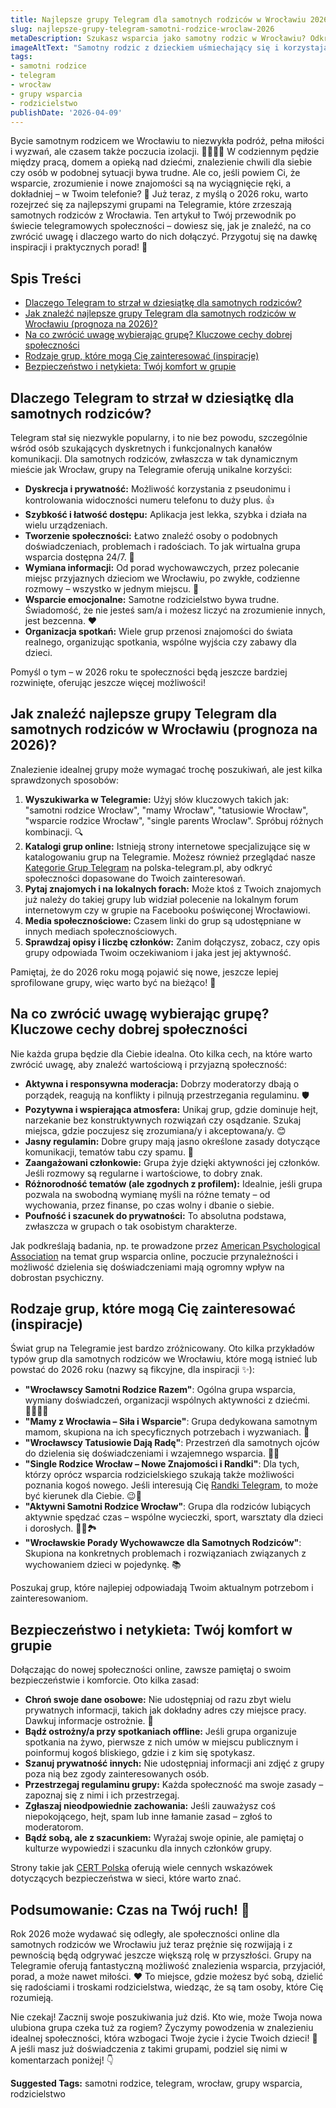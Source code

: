 ```yaml
---
title: Najlepsze grupy Telegram dla samotnych rodziców w Wrocławiu 2026
slug: najlepsze-grupy-telegram-samotni-rodzice-wroclaw-2026
metaDescription: Szukasz wsparcia jako samotny rodzic w Wrocławiu? Odkryj najlepsze grupy Telegram w 2026! Znajdź porady, przyjaźń i zrozumienie. Dołącz już dziś!
imageAltText: "Samotny rodzic z dzieckiem uśmiechający się i korzystający z telefonu, symbolizujący grupy Telegram we Wrocławiu.\n\n    *   Anchor Text: Kategorie Grup Telegram\n    *   Target Path: /kategorie\n*   **Recap Embedded 2:**\n    *   Anchor Text: Randki Telegram\n    *   Target Path: /randki\n*   **Additional Suggestion 1:**\n    *   Potential anchor text phrase in article: \"znaleźć osoby o podobnych doświadczeniach\"\n    *   Suggested Anchor Text: grupy o podobnych zainteresowaniach\n    *   Suggested Target Path: /grupy (lub bardziej szczegółowa kategoria, jeśli istnieje, np. /kategorie/hobby-i-zainteresowania)\n*   **Additional Suggestion 2:**\n    *   Potential anchor text phrase in article: \"polecanie miejsc przyjaznych dzieciom we Wrocławiu\"\n    *   Suggested Anchor Text: grupy lokalne Wrocław\n    *   Suggested Target Path: /miasta/wroclaw (lub ogólniejsza kategoria miast, np. /kategorie/lokalne)"
tags:
- samotni rodzice
- telegram
- wrocław
- grupy wsparcia
- rodzicielstwo
publishDate: '2026-04-09'
---
```


Bycie samotnym rodzicem we Wrocławiu to niezwykła podróż, pełna miłości i wyzwań, ale czasem także poczucia izolacji. 🦸‍♀️🦸‍♂️ W codziennym pędzie między pracą, domem a opieką nad dziećmi, znalezienie chwili dla siebie czy osób w podobnej sytuacji bywa trudne. Ale co, jeśli powiem Ci, że wsparcie, zrozumienie i nowe znajomości są na wyciągnięcie ręki, a dokładniej – w Twoim telefonie? 📱 Już teraz, z myślą o 2026 roku, warto rozejrzeć się za najlepszymi grupami na Telegramie, które zrzeszają samotnych rodziców z Wrocławia. Ten artykuł to Twój przewodnik po świecie telegramowych społeczności – dowiesz się, jak je znaleźć, na co zwrócić uwagę i dlaczego warto do nich dołączyć. Przygotuj się na dawkę inspiracji i praktycznych porad! 🤩

## Spis Treści

*   [Dlaczego Telegram to strzał w dziesiątkę dla samotnych rodziców?](#dlaczego-telegram-to-strzal-w-dziesiatke-dla-samotnych-rodzicow)
*   [Jak znaleźć najlepsze grupy Telegram dla samotnych rodziców w Wrocławiu (prognoza na 2026)?](#jak-znalezc-najlepsze-grupy-telegram-dla-samotnych-rodzicow-w-wroclawiu-prognoza-na-2026)
*   [Na co zwrócić uwagę wybierając grupę? Kluczowe cechy dobrej społeczności](#na-co-zwrocic-uwage-wybierajac-grupe-kluczowe-cechy-dobrej-spolecznosci)
*   [Rodzaje grup, które mogą Cię zainteresować (inspiracje)](#rodzaje-grup-ktore-moga-cie-zainteresowac-inspiracje)
*   [Bezpieczeństwo i netykieta: Twój komfort w grupie](#bezpieczenstwo-i-netykieta-twoj-komfort-w-grupie)

## Dlaczego Telegram to strzał w dziesiątkę dla samotnych rodziców?

Telegram stał się niezwykle popularny, i to nie bez powodu, szczególnie wśród osób szukających dyskretnych i funkcjonalnych kanałów komunikacji. Dla samotnych rodziców, zwłaszcza w tak dynamicznym mieście jak Wrocław, grupy na Telegramie oferują unikalne korzyści:

*   **Dyskrecja i prywatność:** Możliwość korzystania z pseudonimu i kontrolowania widoczności numeru telefonu to duży plus. 👍
*   **Szybkość i łatwość dostępu:** Aplikacja jest lekka, szybka i działa na wielu urządzeniach.
*   **Tworzenie społeczności:** Łatwo znaleźć osoby o podobnych doświadczeniach, problemach i radościach. To jak wirtualna grupa wsparcia dostępna 24/7. 🤝
*   **Wymiana informacji:** Od porad wychowawczych, przez polecanie miejsc przyjaznych dzieciom we Wrocławiu, po zwykłe, codzienne rozmowy – wszystko w jednym miejscu. 💬
*   **Wsparcie emocjonalne:** Samotne rodzicielstwo bywa trudne. Świadomość, że nie jesteś sam/a i możesz liczyć na zrozumienie innych, jest bezcenna. ❤️
*   **Organizacja spotkań:** Wiele grup przenosi znajomości do świata realnego, organizując spotkania, wspólne wyjścia czy zabawy dla dzieci.

Pomyśl o tym – w 2026 roku te społeczności będą jeszcze bardziej rozwinięte, oferując jeszcze więcej możliwości!

## Jak znaleźć najlepsze grupy Telegram dla samotnych rodziców w Wrocławiu (prognoza na 2026)?

Znalezienie idealnej grupy może wymagać trochę poszukiwań, ale jest kilka sprawdzonych sposobów:

1.  **Wyszukiwarka w Telegramie:** Użyj słów kluczowych takich jak: "samotni rodzice Wrocław", "mamy Wrocław", "tatusiowie Wrocław", "wsparcie rodzice Wrocław", "single parents Wroclaw". Spróbuj różnych kombinacji. 🔍
2.  **Katalogi grup online:** Istnieją strony internetowe specjalizujące się w katalogowaniu grup na Telegramie. Możesz również przeglądać nasze [Kategorie Grup Telegram](/kategorie) na polska-telegram.pl, aby odkryć społeczności dopasowane do Twoich zainteresowań.
3.  **Pytaj znajomych i na lokalnych forach:** Może ktoś z Twoich znajomych już należy do takiej grupy lub widział polecenie na lokalnym forum internetowym czy w grupie na Facebooku poświęconej Wrocławiowi.
4.  **Media społecznościowe:** Czasem linki do grup są udostępniane w innych mediach społecznościowych.
5.  **Sprawdzaj opisy i liczbę członków:** Zanim dołączysz, zobacz, czy opis grupy odpowiada Twoim oczekiwaniom i jaka jest jej aktywność.

Pamiętaj, że do 2026 roku mogą pojawić się nowe, jeszcze lepiej sprofilowane grupy, więc warto być na bieżąco! 🧐

## Na co zwrócić uwagę wybierając grupę? Kluczowe cechy dobrej społeczności

Nie każda grupa będzie dla Ciebie idealna. Oto kilka cech, na które warto zwrócić uwagę, aby znaleźć wartościową i przyjazną społeczność:

*   **Aktywna i responsywna moderacja:** Dobrzy moderatorzy dbają o porządek, reagują na konflikty i pilnują przestrzegania regulaminu. 🛡️
*   **Pozytywna i wspierająca atmosfera:** Unikaj grup, gdzie dominuje hejt, narzekanie bez konstruktywnych rozwiązań czy osądzanie. Szukaj miejsca, gdzie poczujesz się zrozumiana/y i akceptowana/y. 😊
*   **Jasny regulamin:** Dobre grupy mają jasno określone zasady dotyczące komunikacji, tematów tabu czy spamu. 📜
*   **Zaangażowani członkowie:** Grupa żyje dzięki aktywności jej członków. Jeśli rozmowy są regularne i wartościowe, to dobry znak.
*   **Różnorodność tematów (ale zgodnych z profilem):** Idealnie, jeśli grupa pozwala na swobodną wymianę myśli na różne tematy – od wychowania, przez finanse, po czas wolny i dbanie o siebie.
*   **Poufność i szacunek do prywatności:** To absolutna podstawa, zwłaszcza w grupach o tak osobistym charakterze.

Jak podkreślają badania, np. te prowadzone przez [American Psychological Association](https://www.apa.org/news/press/releases/2019/08/online-support-groups) na temat grup wsparcia online, poczucie przynależności i możliwość dzielenia się doświadczeniami mają ogromny wpływ na dobrostan psychiczny.

## Rodzaje grup, które mogą Cię zainteresować (inspiracje)

Świat grup na Telegramie jest bardzo zróżnicowany. Oto kilka przykładów typów grup dla samotnych rodziców we Wrocławiu, które mogą istnieć lub powstać do 2026 roku (nazwy są fikcyjne, dla inspiracji ✨):

*   **"Wrocławscy Samotni Rodzice Razem"**: Ogólna grupa wsparcia, wymiany doświadczeń, organizacji wspólnych aktywności z dziećmi. 👨‍👩‍👧‍👦
*   **"Mamy z Wrocławia – Siła i Wsparcie"**: Grupa dedykowana samotnym mamom, skupiona na ich specyficznych potrzebach i wyzwaniach. 🤱
*   **"Wrocławscy Tatusiowie Dają Radę"**: Przestrzeń dla samotnych ojców do dzielenia się doświadczeniami i wzajemnego wsparcia. 🦸‍♂️
*   **"Single Rodzice Wrocław – Nowe Znajomości i Randki"**: Dla tych, którzy oprócz wsparcia rodzicielskiego szukają także możliwości poznania kogoś nowego. Jeśli interesują Cię [Randki Telegram](/randki), to może być kierunek dla Ciebie. 😉💖
*   **"Aktywni Samotni Rodzice Wrocław"**: Grupa dla rodziców lubiących aktywnie spędzać czas – wspólne wycieczki, sport, warsztaty dla dzieci i dorosłych. 🚴‍♀️🏞️
*   **"Wrocławskie Porady Wychowawcze dla Samotnych Rodziców"**: Skupiona na konkretnych problemach i rozwiązaniach związanych z wychowaniem dzieci w pojedynkę. 📚

Poszukaj grup, które najlepiej odpowiadają Twoim aktualnym potrzebom i zainteresowaniom.

## Bezpieczeństwo i netykieta: Twój komfort w grupie

Dołączając do nowej społeczności online, zawsze pamiętaj o swoim bezpieczeństwie i komforcie. Oto kilka zasad:

*   **Chroń swoje dane osobowe:** Nie udostępniaj od razu zbyt wielu prywatnych informacji, takich jak dokładny adres czy miejsce pracy. Dawkuj informacje ostrożnie. 🤫
*   **Bądź ostrożny/a przy spotkaniach offline:** Jeśli grupa organizuje spotkania na żywo, pierwsze z nich umów w miejscu publicznym i poinformuj kogoś bliskiego, gdzie i z kim się spotykasz.
*   **Szanuj prywatność innych:** Nie udostępniaj informacji ani zdjęć z grupy poza nią bez zgody zainteresowanych osób.
*   **Przestrzegaj regulaminu grupy:** Każda społeczność ma swoje zasady – zapoznaj się z nimi i ich przestrzegaj.
*   **Zgłaszaj nieodpowiednie zachowania:** Jeśli zauważysz coś niepokojącego, hejt, spam lub inne łamanie zasad – zgłoś to moderatorom.
*   **Bądź sobą, ale z szacunkiem:** Wyrażaj swoje opinie, ale pamiętaj o kulturze wypowiedzi i szacunku dla innych członków grupy.

Strony takie jak [CERT Polska](https://www.cert.pl/) oferują wiele cennych wskazówek dotyczących bezpieczeństwa w sieci, które warto znać.

## Podsumowanie: Czas na Twój ruch! 🚀

Rok 2026 może wydawać się odległy, ale społeczności online dla samotnych rodziców we Wrocławiu już teraz prężnie się rozwijają i z pewnością będą odgrywać jeszcze większą rolę w przyszłości. Grupy na Telegramie oferują fantastyczną możliwość znalezienia wsparcia, przyjaciół, porad, a może nawet miłości. ❤️ To miejsce, gdzie możesz być sobą, dzielić się radościami i troskami rodzicielstwa, wiedząc, że są tam osoby, które Cię rozumieją.

Nie czekaj! Zacznij swoje poszukiwania już dziś. Kto wie, może Twoja nowa ulubiona grupa czeka tuż za rogiem? Życzymy powodzenia w znalezieniu idealnej społeczności, która wzbogaci Twoje życie i życie Twoich dzieci! 🎉 A jeśli masz już doświadczenia z takimi grupami, podziel się nimi w komentarzach poniżej! 👇




**Suggested Tags:**
samotni rodzice, telegram, wrocław, grupy wsparcia, rodzicielstwo

